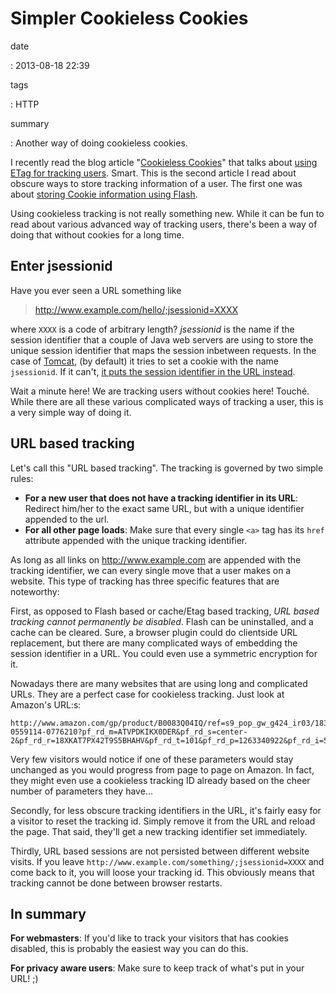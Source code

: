 Simpler Cookieless Cookies
==========================

date

:   2013-08-18 22:39

tags

:   HTTP

summary

:   Another way of doing cookieless cookies.

I recently read the blog article "[Cookieless
Cookies](http://lucb1e.com/rp/cookielesscookies/)" that talks about
[using ETag for tracking
users](https://en.wikipedia.org/wiki/HTTP_ETag#Tracking_using_ETags).
Smart. This is the second article I read about obscure ways to store
tracking information of a user. The first one was about [storing Cookie
information using Flash](https://epic.org/privacy/cookies/flash.html).

Using cookieless tracking is not really something new. While it can be
fun to read about various advanced way of tracking users, there's been a
way of doing that without cookies for a long time.

Enter jsessionid
----------------

Have you ever seen a URL something like

> <http://www.example.com/hello/;jsessionid=XXXX>

where `XXXX` is a code of arbitrary length? *jsessionid* is the name if
the session identifier that a couple of Java web servers are using to
store the unique session identifier that maps the session inbetween
requests. In the case of [Tomcat](https://tomcat.apache.org/), (by
default) it tries to set a cookie with the name `jsessionid`. If it
can't, [it puts the session identifier in the URL
instead](http://fralef.me/tomcat-disable-jsessionid-in-url.html).

Wait a minute here! We are tracking users without cookies here! Touché.
While there are all these various complicated ways of tracking a user,
this is a very simple way of doing it.

URL based tracking
------------------

Let's call this "URL based tracking". The tracking is governed by two
simple rules:

-   **For a new user that does not have a tracking identifier in its
    URL**: Redirect him/her to the exact same URL, but with a unique
    identifier appended to the url.
-   **For all other page loads**: Make sure that every single `<a>` tag
    has its `href` attribute appended with the unique
    tracking identifier.

As long as all links on <http://www.example.com> are appended with the
tracking identifier, we can every single move that a user makes on a
website. This type of tracking has three specific features that are
noteworthy:

First, as opposed to Flash based or cache/Etag based tracking, *URL
based tracking cannot permanently be disabled*. Flash can be
uninstalled, and a cache can be cleared. Sure, a browser plugin could do
clientside URL replacement, but there are many complicated ways of
embedding the session identifier in a URL. You could even use a
symmetric encryption for it.

Nowadays there are many websites that are using long and complicated
URLs. They are a perfect case for cookieless tracking. Just look at
Amazon's URL:s:

    http://www.amazon.com/gp/product/B0083Q04IQ/ref=s9_pop_gw_g424_ir03/183-0559114-0776210?pf_rd_m=ATVPDKIKX0DER&pf_rd_s=center-2&pf_rd_r=18XKAT7PX42T9S5BHAHV&pf_rd_t=101&pf_rd_p=1263340922&pf_rd_i=507846

Very few visitors would notice if one of these parameters would stay
unchanged as you would progress from page to page on Amazon. In fact,
they might even use a cookieless tracking ID already based on the cheer
number of parameters they have...

Secondly, for less obscure tracking identifiers in the URL, it's fairly
easy for a visitor to reset the tracking id. Simply remove it from the
URL and reload the page. That said, they'll get a new tracking
identifier set immediately.

Thirdly, URL based sessions are not persisted between different website
visits. If you leave `http://www.example.com/something/;jsessionid=XXXX`
and come back to it, you will loose your tracking id. This obviously
means that tracking cannot be done between browser restarts.

In summary
----------

**For webmasters**: If you'd like to track your visitors that has
cookies disabled, this is probably the easiest way you can do this.

**For privacy aware users**: Make sure to keep track of what's put in
your URL! ;)
